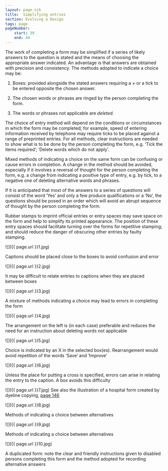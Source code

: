 ```yaml
---
layout: page.njk
title:  Simplifying entries
section: Evolving a Design
tags: page
pageNumber:
    start: 39
    end: 44
---
```


The work of completing a form may be simplified if a series of likely answers to the question is stated and the means of choosing the appropriate answer indicated. An advantage is that answers are obtained with precision and consistency. The methods
adopted to indicate a choice may be:

1. Boxes: provided alongside the stated answers requiring a &times; or a tick to be entered opposite the chosen answer.

2. The chosen words or phrases are ringed by the person completing the form.

3. The words or phrases not applicable are *deleted*.

The choice of entry method will depend on the conditions or circumstances in which the form may be completed; for example, speed of entering information received by telephone may require ticks to be placed against a range of preprinted entries. For all methods, clear instructions are needed to show what is to be done by the person completing the form, e.g. ‘Tick the items required’; ‘Delete words which do not apply’.

Mixed methods of indicating a choice on the same form can be confusing or cause errors in completion. A change in the method should be avoided, especially if it involves a reversal of thought for the person completing the form, e.g. a change from indicating a positive type of entry, e.g. by tick, to a negative one of deleting alternative words and phrases.

If it is anticipated that most of the answers to a series of questions will consist of the word ‘Yes’ and only a few produce qualifications or a ‘No’, the questions should be posed in an order which will avoid an abrupt sequence of thought by the person completing the form.

Rubber stamps to imprint official entries or entry spaces may save space on the form and help to simplify its printed appearance. The position of these entry spaces should facilitate turning over the forms for repetitive stamping; and should reduce the danger of obscuring other entries by faulty stamping.

![]({{ page.url }}1.jpg)

Captions should be placed close to the boxes to avoid confusion and error

![]({{ page.url }}2.jpg)

It may be difficult to relate entries to captions when they are placed between boxes

![]({{ page.url }}3.jpg)


A mixture of methods indicating a choice may lead to errors in completing the form

![]({{ page.url }}4.jpg)

The arrangement on the left is (in each case) preferable and reduces the need for an
instruction about deleting words not applicable

![]({{ page.url }}5.jpg)

Choice is indicated by an X in the selected box(es). Rearrangement would avoid repetition
of the words ‘Save’ and ‘Improve’

![]({{ page.url }}6.jpg)

Unless the place for putting a cross is specified, errors can arise in relating the entry to
the caption. A box avoids this difficulty

![]({{ page.url }}7.jpg)
See also the illustration of a hospital form created by dyeline copying, [page 146](/copying/making-copies-by-photocopying-methods/)

![]({{ page.url }}8.jpg)

Methods of indicating a choice between alternatives

![]({{ page.url }}9.jpg)

Methods of indicating a choice between alternatives

![]({{ page.url }}10.jpg)

A duplicated form: note the clear and friendly instructions given to disabled persons
completing this form and the method adopted for recording alternative answers
